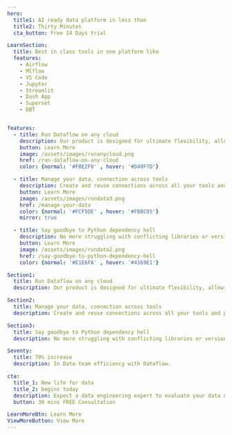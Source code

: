 ```yaml
---
hero:
  title1: AI ready data platform in less than
  title2: Thirty Minutes
  cta_button: Free 14 Days trial

LearnSection:
  title: Best in class tools in one platform like
  features:
    - Airflow
    - Mlflow
    - VS Code
    - Jupyter
    - Streamlit
    - Dash App
    - Superset
    - DBT


features:
  - title: Run Dataflow on any cloud
    description: Our product is designed for ultimate flexibility, allowing deployment on any cloud platform of your choice. Whether you prefer leading providers like AWS, Google Cloud, and Microsoft Azure, or need to operate within a private cloud environment, we've got you covered.
    button: Learn More
    image: /assets/images/runanycloud.png
    href: /run-dataflow-on-any-cloud
    color: {normal: '#FBE2F0' , hover: '#D40F7D'}

  - title: Manage your data, connection across tools
    description: Create and reuse connections across all your tools and platforms with ease. You can quickly deploy them across multiple applications, reducing setup time and minimizing errors.  This streamlined approach enhances   efficiency, allowing you to focus on leveraging your data and systems to their fullest potential.
    button: Learn More
    image: /assets/images/rundata3.png
    href: /manage-your-data
    color: {normal: '#FCF5DE' , hover: '#FBBC05'}
    mirror: true

  - title: Say goodbye to Python dependency hell
    description: No more struggling with conflicting libraries or version issues—just a smooth, hassle-free experience that lets you focus on coding and innovation.
    button: Learn More
    image: /assets/images/rundata2.png
    href: /say-goodbye-to-python-dependency-hell
    color: {normal: '#E1E6FA' , hover: '#4169E1'}

Section1:
  title: Run Dataflow on any cloud
  description: Our product is designed for ultimate flexibility, allowing deployment on any cloud platform of your choice. Whether you prefer leading providers like AWS, Google Cloud, and Microsoft Azure, or need to operate within a private cloud environment, we've got you covered.

Section2:
  title: Manage your data, connection across tools
  description: Create and reuse connections across all your tools and platforms with ease. You can quickly deploy them across multiple applications, reducing setup time and minimizing errors.  This streamlined approach enhances efficiency, allowing you to focus on leveraging your data and systems to their fullest potential.

Section3:
  title: Say goodbye to Python dependency hell
  description: No more struggling with conflicting libraries or version issues—just a smooth, hassle-free experience that lets you focus on coding and innovation.

Seventy:
  title: 70% increase
  description: In Data team efficiency with Dataflow.

cta:
  title_1: New life for data
  title_2: begins today
  description: Expect a data engineering expert to evaluate your data needs, followed by a live product demonstration. This session will provide insights into how you can supercharge your data operations, enhancing productivity and efficiency
  button: 30 mins FREE Consultation

LearnMoreBtn: Learn More
ViewMoreButton: View More
---
```

